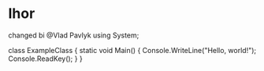 # Ihor
changed bi @Vlad Pavlyk
using System;

class ExampleClass
{
  static void Main()
  {
    Console.WriteLine("Hello, world!");
    Console.ReadKey();
  }
}
